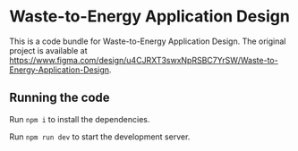
  # Waste-to-Energy Application Design

  This is a code bundle for Waste-to-Energy Application Design. The original project is available at https://www.figma.com/design/u4CJRXT3swxNpRSBC7YrSW/Waste-to-Energy-Application-Design.

  ## Running the code

  Run `npm i` to install the dependencies.

  Run `npm run dev` to start the development server.
  